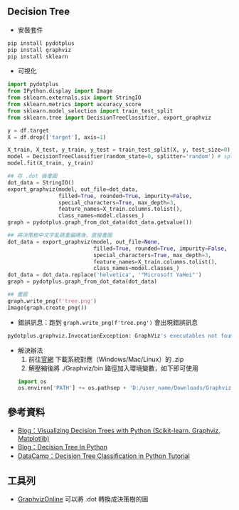 ## Decision Tree

* 安裝套件
```python
pip install pydotplus
pip install graphviz
pip install sklearn
```
* 可視化
```python
import pydotplus
from IPython.display import Image
from sklearn.externals.six import StringIO
from sklearn.metrics import accuracy_score
from sklearn.model_selection import train_test_split
from sklearn.tree import DecisionTreeClassifier, export_graphviz

y = df.target
X = df.drop(['target'], axis=1)

X_train, X_test, y_train, y_test = train_test_split(X, y, test_size=0)
model = DecisionTreeClassifier(random_state=0, splitter='random') # splitter='random', 一樣的資料每次跑會有一樣的模型
model.fit(X_train, y_train)

## 存 .dot 後畫圖
dot_data = StringIO()
export_graphviz(model, out_file=dot_data,
                filled=True, rounded=True, impurity=False,
                special_characters=True, max_depth=3,
                feature_names=X_train.columns.tolist(),
                class_names=model.classes_)
graph = pydotplus.graph_from_dot_data(dot_data.getvalue())

## 將決策樹中文字亂碼重編碼後，直接畫圖
dot_data = export_graphviz(model, out_file=None,
                           filled=True, rounded=True, impurity=False,
                           special_characters=True, max_depth=3,
                           feature_names=X_train.columns.tolist(),
                           class_names=model.classes_)
dot_data = dot_data.replace('helvetica', '"Microsoft YaHei"')
graph = pydotplus.graph_from_dot_data(dot_data)

## 畫圖
graph.write_png(f'tree.png')
Image(graph.create_png())
```
* 錯誤訊息：跑到 `graph.write_png(f'tree.png')` 會出現錯誤訊息
```python
pydotplus.graphviz.InvocationException: GraphViz's executables not found
```
* 解決辦法
  1. 前往[官網](http://www.graphviz.org/download/) 下載系統對應（Windows/Mac/Linux）的 .zip
  2. 解壓縮後將 ./Graphviz/bin 路徑加入環境變數，如下即可使用
  ```python
  import os
  os.environ['PATH'] += os.pathsep + 'D:/user_name/Downloads/Graphviz/bin'
  ```
## 參考資料
* [Blog：Visualizing Decision Trees with Python (Scikit-learn, Graphviz, Matplotlib)](https://towardsdatascience.com/visualizing-decision-trees-with-python-scikit-learn-graphviz-matplotlib-1c50b4aa68dc)
* [Blog：Decision Tree In Python](https://towardsdatascience.com/decision-tree-in-python-b433ae57fb93)
* [DataCamp：Decision Tree Classification in Python Tutorial](https://www.datacamp.com/tutorial/decision-tree-classification-python)

## 工具列
* [GraphvizOnline](https://dreampuf.github.io/GraphvizOnline/)
可以將 .dot 轉換成決策樹的圖
